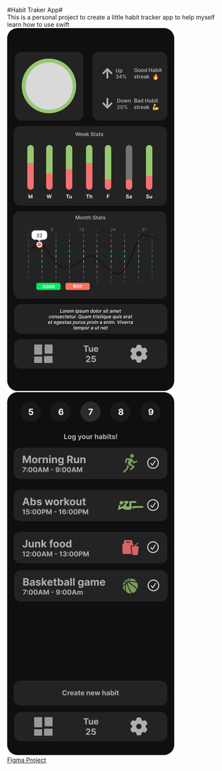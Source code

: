 #Habit Traker App#  
This is a personal project to create a little habit tracker app to help myself learn how to use swift  
![App Desing Dashboard](HabitTraker-Dash.png)![App Desing Day](HabitTraker-Day.png)  
[Figma Project](https://www.figma.com/file/EicIID6atxhYKdW4205e1g/App-Projects?type=design&node-id=0%3A1&mode=design&t=ZtrsLRqI9rmVJvUs-1)
